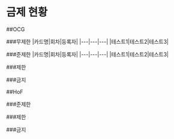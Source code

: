 # 금제 현황

##OCG

###무제한
|카드명|회차|등록자|
|---|---|---|
|테스트1|테스트2|테스트3|

###준제한
|카드명|회차|등록자|
|---|---|---|
|테스트1|테스트2|테스트3|

###제한

###금지

##HoF

###준제한

###제한

###금지
